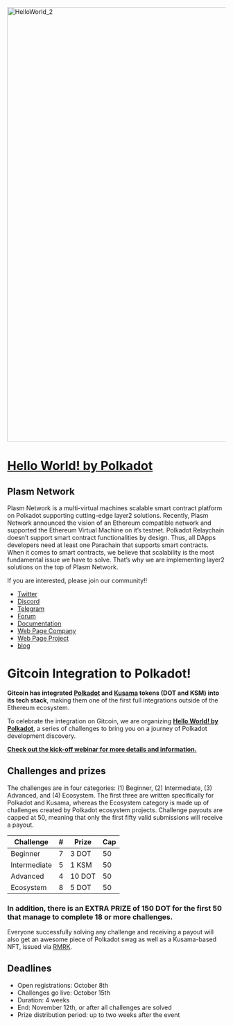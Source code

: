 <img width="1001" alt="HelloWorld_2" src="https://user-images.githubusercontent.com/29359048/95955411-bfdf3a80-0e37-11eb-81b8-4c600ad67f52.png">

# **[Hello World! by Polkadot](https://gitcoin.co/hackathon/polkadot/)** 

## **Plasm Network**
Plasm Network is a multi-virtual machines scalable smart contract platform on Polkadot supporting cutting-edge layer2 solutions. Recently, Plasm Network announced the vision of an Ethereum compatible network and supported the Ethereum Virtual Machine on it’s testnet. Polkadot Relaychain doesn’t support smart contract functionalities by design. Thus, all DApps developers need at least one Parachain that supports smart contracts. When it comes to smart contracts, we believe that scalability is the most fundamental issue we have to solve. That’s why we are implementing layer2 solutions on the top of Plasm Network. 

If you are interested, please join our community!!

- [Twitter](https://twitter.com/Plasm_Network)
- [Discord](https://discord.gg/6bPsm67)
- [Telegram](https://t.me/PlasmOfficial)
- [Forum](https://forum.plasmnet.io/)
- [Documentation](https://docs.plasmnet.io)
- [Web Page Company](https://stake.co.jp/en)
- [Web Page Project](https://plasmnet.io)
- [blog](https://medium.com/stake-technologies?source=post_page-----34e9ff07f2bd--------------------------------)

# Gitcoin Integration to Polkadot!
**Gitcoin has integrated [Polkadot](https://polkadot.network/) and [Kusama](https://kusama.network/) tokens (DOT and KSM) into its tech stack**, making them one of the first full integrations outside of the Ethereum ecosystem.

To celebrate the integration on Gitcoin, we are organizing **[Hello World! by Polkadot](https://gitcoin.co/hackathon/polkadot/)**, a series of challenges to bring you on a journey of Polkadot development discovery.

**[Check out the kick-off webinar for more details and information.](https://www.crowdcast.io/e/gitcoin-hello-world-by-polkadot)**

## **Challenges and prizes** 

The challenges are in four categories: (1) Beginner, (2) Intermediate, (3) Advanced, and (4) Ecosystem. The first three are written specifically for Polkadot and Kusama, whereas the Ecosystem category is made up of challenges created by Polkadot ecosystem projects. Challenge payouts are capped at 50, meaning that only the first fifty valid submissions will receive a payout.

| Challenge  | #  | Prize  | Cap  |
|---|---|---|---|
| Beginner  |  7  | 3 DOT  |  50 |
| Intermediate  | 5   | 1 KSM  | 50  |
| Advanced  | 4  | 10 DOT  | 50  |
| Ecosystem  | 8   | 5 DOT  | 50  |

### **In addition, there is an EXTRA PRIZE of 150 DOT for the first 50 that manage to complete 18 or more challenges.**

Everyone successfully solving any challenge and receiving a payout will also get an awesome piece of Polkadot swag as well as a Kusama-based NFT, issued via [RMRK](https://rmrk.app/).

## **Deadlines**
- Open registrations: October 8th
- Challenges go live: October 15th
- Duration: 4 weeks
- End: November 12th, or after all challenges are solved
- Prize distribution period: up to two weeks after the event


